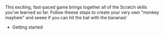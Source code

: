 This exciting, fast-paced game brings together all of the Scratch skills you've learned so far. Follow theese steps to create your very own "monkey mayhem" and seeee if you can hit the bat with the bananas!

- Getting started
